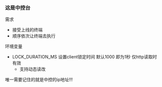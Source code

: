 ### 这是中控台

需求
* 接受上线的终端
* 顺序依次让终端去执行

环境变量
* LOCK_DURATION_MS 设置client锁定时间 默认1000 即为1秒 仅http读取时有效
  * 支持动态读改

唯一需要记住的就是中控的ip地址!!!